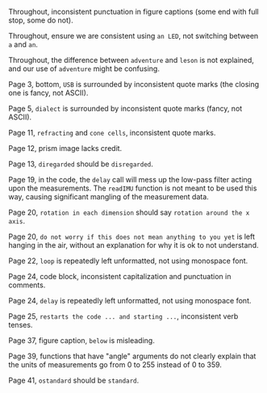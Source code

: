 Throughout, inconsistent punctuation in figure captions (some end with full stop, some do not).

Throughout, ensure we are consistent using `an LED`, not switching between `a` and `an`.

Throughout, the difference between `adventure` and `leson` is not explained, and our use of `adventure` might be confusing.

Page 3, bottom, `USB` is surrounded by inconsistent quote marks (the closing one is fancy, not ASCII).

Page 5, `dialect` is surrounded by inconsistent quote marks (fancy, not ASCII).

Page 11, `refracting` and `cone cells`, inconsistent quote marks.

Page 12, prism image lacks credit.

Page 13, `diregarded` should be `disregarded`.

Page 19, in the code, the `delay` call will mess up the low-pass filter acting upon the measurements. The `readIMU` function is not meant to be used this way, causing significant mangling of the measurement data.

Page 20, `rotation in each dimension` should say `rotation around the x axis`.

Page 20, `do not worry if this does not mean anything to you yet` is left hanging in the air, without an explanation for why it is ok to not understand.

Page 22, `loop` is repeatedly left unformatted, not using monospace font.

Page 24, code block, inconsistent capitalization and punctuation in comments.

Page 24, `delay` is repeatedly left unformatted, not using monospace font.

Page 25, `restarts the code ... and starting ...`, inconsistent verb tenses.

Page 37, figure caption, `below` is misleading.

Page 39, functions that have "angle" arguments do not clearly explain that the units of measurements go from 0 to 255 instead of 0 to 359.

Page 41, `ostandard` should be `standard`.
